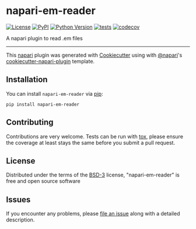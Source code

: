 # napari-em-reader

[![License](https://img.shields.io/pypi/l/napari-em-reader.svg?color=green)](https://github.com/brisvag/napari-em-reader/raw/master/LICENSE)
[![PyPI](https://img.shields.io/pypi/v/napari-em-reader.svg?color=green)](https://pypi.org/project/napari-em-reader)
[![Python Version](https://img.shields.io/pypi/pyversions/napari-em-reader.svg?color=green)](https://python.org)
[![tests](https://github.com/brisvag/napari-em-reader/workflows/tests/badge.svg)](https://github.com/brisvag/napari-em-reader/actions)
[![codecov](https://codecov.io/gh/brisvag/napari-em-reader/branch/master/graph/badge.svg)](https://codecov.io/gh/brisvag/napari-em-reader)

A napari plugin to read .em files

----------------------------------

This [napari] plugin was generated with [Cookiecutter] using with [@napari]'s [cookiecutter-napari-plugin] template.

<!--
Don't miss the full getting started guide to set up your new package:
https://github.com/napari/cookiecutter-napari-plugin#getting-started

and review the napari docs for plugin developers:
https://napari.org/docs/plugins/index.html
-->

## Installation

You can install `napari-em-reader` via [pip]:

    pip install napari-em-reader

## Contributing

Contributions are very welcome. Tests can be run with [tox], please ensure
the coverage at least stays the same before you submit a pull request.

## License

Distributed under the terms of the [BSD-3] license,
"napari-em-reader" is free and open source software

## Issues

If you encounter any problems, please [file an issue] along with a detailed description.

[napari]: https://github.com/napari/napari
[Cookiecutter]: https://github.com/audreyr/cookiecutter
[@napari]: https://github.com/napari
[MIT]: http://opensource.org/licenses/MIT
[BSD-3]: http://opensource.org/licenses/BSD-3-Clause
[GNU GPL v3.0]: http://www.gnu.org/licenses/gpl-3.0.txt
[GNU LGPL v3.0]: http://www.gnu.org/licenses/lgpl-3.0.txt
[Apache Software License 2.0]: http://www.apache.org/licenses/LICENSE-2.0
[Mozilla Public License 2.0]: https://www.mozilla.org/media/MPL/2.0/index.txt
[cookiecutter-napari-plugin]: https://github.com/napari/cookiecutter-napari-plugin
[file an issue]: https://github.com/brisvag/napari-em-reader/issues
[napari]: https://github.com/napari/napari
[tox]: https://tox.readthedocs.io/en/latest/
[pip]: https://pypi.org/project/pip/
[PyPI]: https://pypi.org/
